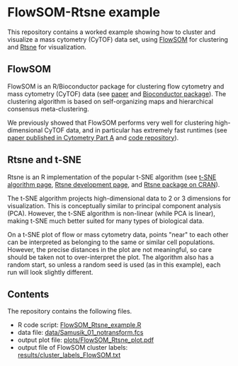 # FlowSOM-Rtsne example

This repository contains a worked example showing how to cluster and visualize a mass cytometry (CyTOF) data set, using [FlowSOM](http://bioconductor.org/packages/release/bioc/html/FlowSOM.html) for clustering and [Rtsne](https://github.com/jkrijthe/Rtsne) for visualization.


## FlowSOM

FlowSOM is an R/Bioconductor package for clustering flow cytometry and mass cytometry (CyTOF) data (see [paper](http://www.ncbi.nlm.nih.gov/pubmed/25573116) and [Bioconductor package](http://bioconductor.org/packages/release/bioc/html/FlowSOM.html)). The clustering algorithm is based on self-organizing maps and hierarchical consensus meta-clustering.

We previously showed that FlowSOM performs very well for clustering high-dimensional CyTOF data, and in particular has extremely fast runtimes (see [paper published in Cytometry Part A](http://onlinelibrary.wiley.com/doi/10.1002/cyto.a.23030/full) and [code repository](https://github.com/lmweber/cytometry-clustering-comparison)).


## Rtsne and t-SNE

Rtsne is an R implementation of the popular t-SNE algorithm (see [t-SNE algorithm page](https://lvdmaaten.github.io/tsne/), [Rtsne development page](https://github.com/jkrijthe/Rtsne), and [Rtsne package on CRAN](https://cran.r-project.org/web/packages/Rtsne/index.html)).

The t-SNE algorithm projects high-dimensional data to 2 or 3 dimensions for visualization. This is conceptually similar to principal component analysis (PCA). However, the t-SNE algorithm is non-linear (while PCA is linear), making t-SNE much better suited for many types of biological data.

On a t-SNE plot of flow or mass cytometry data, points "near" to each other can be interpreted as belonging to the same or similar cell populations. However, the precise distances in the plot are not meaningful, so care should be taken not to over-interpret the plot. The algorithm also has a random start, so unless a random seed is used (as in this example), each run will look slightly different.


## Contents

The repository contains the following files.

- R code script: [FlowSOM_Rtsne_example.R](FlowSOM_Rtsne_example.R)
- data file: [data/Samusik_01_notransform.fcs](data/Samusik_01_notransform.fcs)
- output plot file: [plots/FlowSOM_Rtsne_plot.pdf](plots/FlowSOM_Rtsne_plot.pdf)
- output file of FlowSOM cluster labels: [results/cluster_labels_FlowSOM.txt](results/cluster_labels_FlowSOM.txt)



